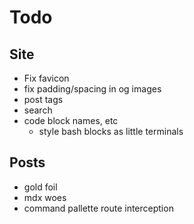 # Todo

## Site

- Fix favicon
- fix padding/spacing in og images
- post tags
- search
- code block names, etc
  - style bash blocks as little terminals

## Posts

- gold foil
- mdx woes
- command pallette route interception
